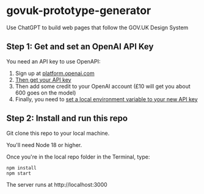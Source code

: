 # govuk-prototype-generator

Use ChatGPT to build web pages that follow the GOV.UK Design System

## Step 1: Get and set an OpenAI API Key

You need an API key to use OpenAPI:
1. Sign up at [platform.openai.com](platform.openai.com)
2. [Then get your API key](https://www.howtogeek.com/885918/how-to-get-an-openai-api-key/)
3. Then add some credit to your OpenAI account (£10 will get you about 600 goes on the model)
4. Finally, you need to [set a local environment variable to your new API key ](https://help.openai.com/en/articles/5112595-best-practices-for-api-key-safety)

## Step 2: Install and run this repo

Git clone this repo to your local machine.

You'll need Node 18 or higher.

Once you're in the local repo folder in the Terminal, type:
``` 
npm install
npm start
```
The server runs at http://localhost:3000
